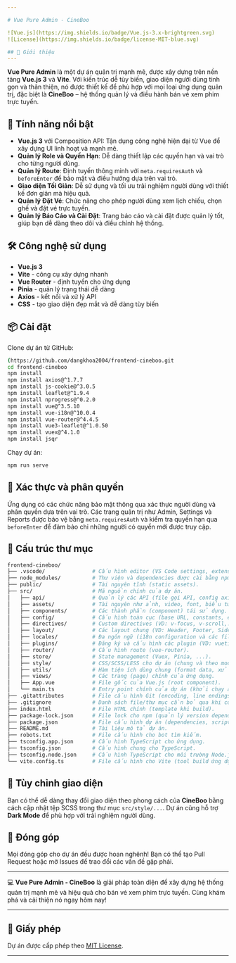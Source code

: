 ```yaml
---

# Vue Pure Admin - CineBoo

![Vue.js](https://img.shields.io/badge/Vue.js-3.x-brightgreen.svg)
![License](https://img.shields.io/badge/license-MIT-blue.svg)

## 🌟 Giới thiệu
---
```

**Vue Pure Admin** là một dự án quản trị mạnh mẽ, được xây dựng trên nền tảng **Vue.js 3** và **Vite**. Với kiến trúc dễ tùy biến, giao diện người dùng tinh gọn và thân thiện, nó được thiết kế để phù hợp với mọi loại ứng dụng quản trị, đặc biệt là **CineBoo** – hệ thống quản lý và điều hành bán vé xem phim trực tuyến.

## 🎯 Tính năng nổi bật

- **Vue.js 3** với Composition API: Tận dụng công nghệ hiện đại từ Vue để xây dựng UI linh hoạt và mạnh mẽ.
- **Quản lý Role và Quyền Hạn**: Dễ dàng thiết lập các quyền hạn và vai trò cho từng người dùng.
- **Quản lý Route**: Định tuyến thông minh với `meta.requiresAuth` và `beforeEnter` để bảo mật và điều hướng dựa trên vai trò.
- **Giao diện Tối Giản**: Dễ sử dụng và tối ưu trải nghiệm người dùng với thiết kế đơn giản mà hiệu quả.
- **Quản lý Đặt Vé**: Chức năng cho phép người dùng xem lịch chiếu, chọn ghế và đặt vé trực tuyến.
- **Quản lý Báo Cáo và Cài Đặt**: Trang báo cáo và cài đặt được quản lý tốt, giúp bạn dễ dàng theo dõi và điều chỉnh hệ thống.
  
## 🛠️ Công nghệ sử dụng

- **Vue.js 3**
- **Vite** - công cụ xây dựng nhanh
- **Vue Router** - định tuyến cho ứng dụng
- **Pinia** - quản lý trạng thái dễ dàng
- **Axios** - kết nối và xử lý API
- **CSS** - tạo giao diện đẹp mắt và dễ dàng tùy biến

## 📦 Cài đặt

Clone dự án từ GitHub:

```bash
(https://github.com/dangkhoa2004/frontend-cineboo.git
cd frontend-cineboo
npm install
npm install axios@^1.7.7
npm install js-cookie@^3.0.5
npm install leaflet@^1.9.4
npm install nprogress@^0.2.0
npm install vue@^3.5.10
npm install vue-i18n@^10.0.4
npm install vue-router@^4.4.5
npm install vue3-leaflet@^1.0.50
npm install vuex@^4.1.0
npm install jsqr
```

Chạy dự án:

```bash
npm run serve
```

## 🔐 Xác thực và phân quyền

Ứng dụng có các chức năng bảo mật thông qua xác thực người dùng và phân quyền dựa trên vai trò. Các trang quản trị như Admin, Settings và Reports được bảo vệ bằng `meta.requiresAuth` và kiểm tra quyền hạn qua `beforeEnter` để đảm bảo chỉ những người có quyền mới được truy cập.

## 📁 Cấu trúc thư mục
```bash
frontend-cineboo/
├── .vscode/               # Cấu hình editor (VS Code settings, extensions, ...).
├── node_modules/          # Thư viện và dependencies được cài bằng npm/yarn.
├── public/                # Tài nguyên tĩnh (static assets).
├── src/                   # Mã nguồn chính của dự án.
│   ├── api/               # Quản lý các API (file gọi API, config axios,...).
│   ├── assets/            # Tài nguyên như ảnh, video, font, biểu tượng,...
│   ├── components/        # Các thành phần (component) tái sử dụng.
│   ├── config/            # Cấu hình toàn cục (base URL, constants, env, ...).
│   ├── directives/        # Custom directives (VD: v-focus, v-scroll,...).
│   ├── layout/            # Các layout chung (VD: Header, Footer, Sidebar).
│   ├── locales/           # Đa ngôn ngữ (i18n configuration và các file JSON).
│   ├── plugins/           # Đăng ký và cấu hình các plugin (VD: vuetify, vue-toast, ...).
│   ├── router/            # Cấu hình route (vue-router).
│   ├── store/             # State management (Vuex, Pinia, ...).
│   ├── style/             # CSS/SCSS/LESS cho dự án (chung và theo module).
│   ├── utils/             # Hàm tiện ích dùng chung (format data, xử lý ngày giờ,...).
│   ├── views/             # Các trang (page) chính của ứng dụng.
│   ├── App.vue            # File gốc của Vue.js (root component).
│   └── main.ts            # Entry point chính của dự án (khởi chạy app).
├── .gitattributes         # File cấu hình Git (encoding, line endings,...).
├── .gitignore             # Danh sách file/thư mục cần bỏ qua khi commit.
├── index.html             # File HTML chính (template khi build).
├── package-lock.json      # File lock cho npm (quản lý version dependencies).
├── package.json           # File cấu hình dự án (dependencies, scripts,...).
├── README.md              # Tài liệu mô tả dự án.
├── robots.txt             # File cấu hình cho bot tìm kiếm.
├── tsconfig.app.json      # Cấu hình TypeScript cho ứng dụng.
├── tsconfig.json          # Cấu hình chung cho TypeScript.
├── tsconfig.node.json     # Cấu hình TypeScript cho môi trường Node.js.
└── vite.config.ts         # File cấu hình cho Vite (tool build ứng dụng).
```

## 🎨 Tùy chỉnh giao diện

Bạn có thể dễ dàng thay đổi giao diện theo phong cách của **CineBoo** bằng cách cập nhật tệp SCSS trong thư mục `src/style/...`. Dự án cũng hỗ trợ **Dark Mode** để phù hợp với trải nghiệm người dùng.

## 📝 Đóng góp

Mọi đóng góp cho dự án đều được hoan nghênh! Bạn có thể tạo Pull Request hoặc mở Issues để trao đổi các vấn đề gặp phải.

---

💻 **Vue Pure Admin - CineBoo** là giải pháp toàn diện để xây dựng hệ thống quản trị mạnh mẽ và hiệu quả cho bán vé xem phim trực tuyến. Cùng khám phá và cải thiện nó ngay hôm nay!

---

## 📄 Giấy phép

Dự án được cấp phép theo [MIT License](LICENSE).

---
